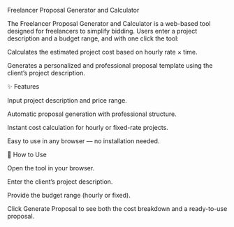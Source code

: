 Freelancer Proposal Generator and Calculator

The Freelancer Proposal Generator and Calculator is a web-based tool designed for freelancers to simplify bidding. Users enter a project description and a budget range, and with one click the tool:

Calculates the estimated project cost based on hourly rate × time.

Generates a personalized and professional proposal template using the client’s project description.

✨ Features

Input project description and price range.

Automatic proposal generation with professional structure.

Instant cost calculation for hourly or fixed-rate projects.

Easy to use in any browser — no installation needed.

🚀 How to Use

Open the tool in your browser.

Enter the client’s project description.

Provide the budget range (hourly or fixed).

Click Generate Proposal to see both the cost breakdown and a ready-to-use proposal.
